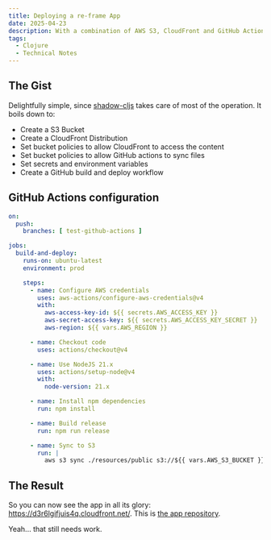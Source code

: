 ```yaml
---
title: Deploying a re-frame App
date: 2025-04-23
description: With a combination of AWS S3, CloudFront and GitHub Actions
tags:
  - Clojure
  - Technical Notes
---
```


## The Gist

Delightfully simple, since [shadow-cljs](https://shadow-cljs.github.io/docs/UsersGuide.html) takes care of most of the operation. It boils down to:

- Create a S3 Bucket
- Create a CloudFront Distribution
- Set bucket policies to allow CloudFront to access the content
- Set bucket policies to allow GitHub actions to sync files
- Set secrets and environment variables
- Create a GitHub build and deploy workflow

## GitHub Actions configuration

```yaml
on:
  push:
    branches: [ test-github-actions ]

jobs:
  build-and-deploy:
    runs-on: ubuntu-latest
    environment: prod

    steps:
      - name: Configure AWS credentials
        uses: aws-actions/configure-aws-credentials@v4
        with:
          aws-access-key-id: ${{ secrets.AWS_ACCESS_KEY }}
          aws-secret-access-key: ${{ secrets.AWS_ACCESS_KEY_SECRET }}
          aws-region: ${{ vars.AWS_REGION }}

      - name: Checkout code
        uses: actions/checkout@v4

      - name: Use NodeJS 21.x
        uses: actions/setup-node@v4
        with:
          node-version: 21.x

      - name: Install npm dependencies
        run: npm install

      - name: Build release
        run: npm run release

      - name: Sync to S3
        run: |
          aws s3 sync ./resources/public s3://${{ vars.AWS_S3_BUCKET }} --delete
```

## The Result

So you can now see the app in all its glory: https://d3r6lgifjuis4q.cloudfront.net/. This is [the app repository](https://github.com/noelrivasc/cljs-wsid).

Yeah... that still needs work.
